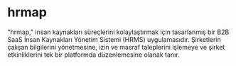 # hrmap
  "hrmap," insan kaynakları süreçlerini kolaylaştırmak için tasarlanmış bir B2B SaaS İnsan Kaynakları Yönetim Sistemi (HRMS) uygulamasıdır. Şirketlerin çalışan bilgilerini yönetmesine, izin ve masraf taleplerini işlemeye ve şirket etkinliklerini tek bir platformda düzenlemesine olanak tanır.
